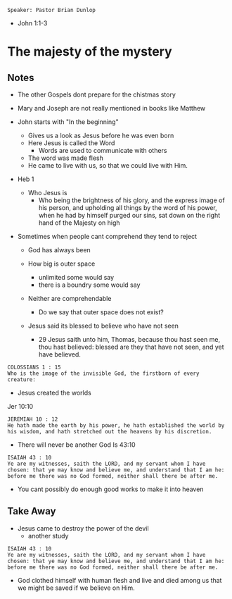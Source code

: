 ```
Speaker: Pastor Brian Dunlop
```
- John 1:1-3

# The majesty of the mystery 

<!----------->
<!-- NOTES -->
<!----------->
## Notes
- The other Gospels dont prepare for the chistmas story
- Mary and Joseph are not really mentioned in books like Matthew
- John starts with "In the beginning"
  - Gives us a look as Jesus before he was even born
  - Here Jesus is called the Word
    - Words are used to communicate with others
  - The word was made flesh
  - He came to live with us, so that we could live with Him.

- Heb 1
  - Who Jesus is
    - Who being the brightness of his glory, and the express image of his person, and upholding all things by the word of his power, when he had by himself purged our sins, sat down on the right hand of the Majesty on high
    
- Sometimes when people cant comprehend they tend to reject
  - God has always been
  - How big is outer space
    - unlimited some would say
    - there is a boundry some would say
    
  - Neither are comprehendable
    - Do we say that outer space does not exist? 
  - Jesus said its blessed to believe who have not seen
    - 29 Jesus saith unto him, Thomas, because thou hast seen me, thou hast believed: blessed are they that have not seen, and yet have believed.

```
COLOSSIANS 1 : 15
Who is the image of the invisible God, the firstborn of every creature:
```
- Jesus created the worlds

Jer 10:10  
```
JEREMIAH 10 : 12
He hath made the earth by his power, he hath established the world by his wisdom, and hath stretched out the heavens by his discretion.
```
- There will never be another God
Is 43:10  
```
ISAIAH 43 : 10
Ye are my witnesses, saith the LORD, and my servant whom I have chosen: that ye may know and believe me, and understand that I am he: before me there was no God formed, neither shall there be after me.
```

- You cant possibly do enough good works to make it into heaven

<!--------------->
<!-- TAKE AWAY -->
<!--------------->
## Take Away
- Jesus came to destroy the power of the devil
  - another study
```
ISAIAH 43 : 10
Ye are my witnesses, saith the LORD, and my servant whom I have chosen: that ye may know and believe me, and understand that I am he: before me there was no God formed, neither shall there be after me.
```
- God clothed himself with human flesh and live and died among us that we might be saved if we believe on Him.

